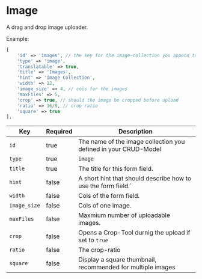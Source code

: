 # Image

A drag and drop image uploader.

Example:

```php
[
    'id' => 'images', // the key for the image-collection you append to your model
    'type' => 'image',
    'translatable' => true,
    'title' => 'Images',
    'hint' => 'Image Collection',
    'width' => 12,
    'image_size' => 4, // cols for the images
    'maxFiles' => 5,
    'crop' => true, // should the image be cropped before upload
    'ratio' => 16/9, // crop ratio
    'square' => true
],
```

| Key          | Required | Description                                                     |
| ------------ | -------- | --------------------------------------------------------------- |
| `id`         | true     | The name of the image collection you defined in your CRUD-Model |
| `type`       | true     | `image`                                                         |
| `title`      | true     | The title for this form field.                                  |
| `hint`       | false    | A short hint that should describe how to use the form field.`   |
| `width`      | false    | Cols of the form field.                                         |
| `image_size` | false    | Cols of one image.                                              |
| `maxFiles`   | false    | Maxmium number of uploadable images.                            |
| `crop`       | false    | Opens a Crop-Tool durnig the upload if set to `true`            |
| `ratio`      | false    | The crop-ratio                                                  |
| `square`     | false    | Display a square thumbnail, recommended for multiple images     |
